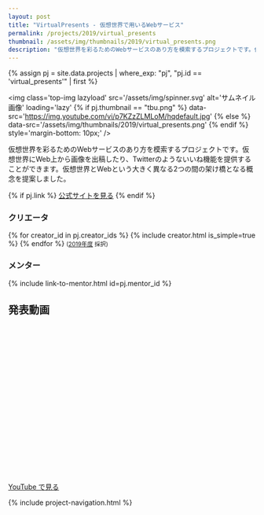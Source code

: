 ```yaml
---
layout: post
title: "VirtualPresents - 仮想世界で用いるWebサービス"
permalink: /projects/2019/virtual_presents
thumbnail: /assets/img/thumbnails/2019/virtual_presents.png
description: "仮想世界を彩るためのWebサービスのあり方を模索するプロジェクトです。仮想世界にWeb上から画像を出稿したり、Twitterのようないいね機能を提供することができます。仮想世界とWebという大きく異なる2つの間の架け橋となる概念を提案しました。"
---
```


{% assign pj = site.data.projects | where_exp: "pj", "pj.id == 'virtual_presents'" | first %}

<img class='top-img lazyload' src='/assets/img/spinner.svg' alt='サムネイル画像' loading='lazy'
{% if pj.thumbnail == "tbu.png" %} data-src='https://img.youtube.com/vi/p7KZzZLMLoM/hqdefault.jpg'
{% else %}                         data-src='/assets/img/thumbnails/2019/virtual_presents.png'
{% endif %}                        style='margin-bottom: 10px;' />

仮想世界を彩るためのWebサービスのあり方を模索するプロジェクトです。仮想世界にWeb上から画像を出稿したり、Twitterのようないいね機能を提供することができます。仮想世界とWebという大きく異なる2つの間の架け橋となる概念を提案しました。

{% if pj.link %}
<a href="{{ pj.link }}" target="_blank" class="button">公式サイトを見る</a>
{% endif %}

### クリエータ
<p>
{% for creator_id in pj.creator_ids %}
  {% include creator.html is_simple=true %}
{% endfor %}
<small>(<a href='/projects/2019'>2019年度</a> 採択)</small>
</p>

### メンター
<p>{% include link-to-mentor.html id=pj.mentor_id %}</p>

## 発表動画
<div class="youtube">
  <iframe width="560" height="315" class="lazyload" data-src="https://www.youtube.com/embed/p7KZzZLMLoM?rel=0" frameborder="0" allowfullscreen=""></iframe>
</div>
<a href="https://www.youtube.com/watch?v={{ pj.youtube }}" target="_blank" rel="noopener" class="button">YouTube で見る</a>

{% include project-navigation.html %}


